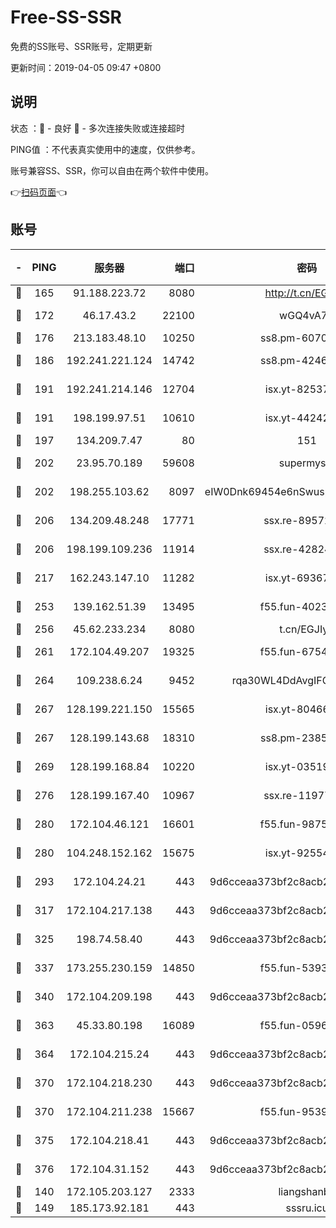 # Free-SS-SSR

免费的SS账号、SSR账号，定期更新

更新时间：2019-04-05 09:47 +0800

## 说明

状态     ：🙂 - 良好 🙁 - 多次连接失败或连接超时

PING值   ：不代表真实使用中的速度，仅供参考。

账号兼容SS、SSR，你可以自由在两个软件中使用。

👉[扫码页面](https://liesauer.github.io/Free-SS-SSR/)👈

## 账号

|-|PING|服务器|端口|密码|加密方式|区域|
|:----:|:----:|:-----:|-----:|:----:|:----:|:----:|
|🙂|165|91.188.223.72|8080|http://t.cn/EGJIyrl|rc4-md5|RU|
|🙂|172|46.17.43.2|22100|wGQ4vA7D|aes-256-gcm|RU|
|🙂|176|213.183.48.10|10250|ss8.pm-60707476|rc4-md5|RU|
|🙂|186|192.241.221.124|14742|ss8.pm-42467261|aes-256-cfb|US|
|🙂|191|192.241.214.146|12704|isx.yt-82537234|aes-256-cfb|US|
|🙂|191|198.199.97.51|10610|isx.yt-44242885|aes-256-cfb|US|
|🙂|197|134.209.7.47|80|151|chacha20|US|
|🙂|202|23.95.70.189|59608|supermyssr|chacha20-ietf|US|
|🙂|202|198.255.103.62|8097|eIW0Dnk69454e6nSwuspv9DmS201tQ0D|aes-256-cfb|US|
|🙂|206|134.209.48.248|17771|ssx.re-89572138|aes-256-cfb|US|
|🙂|206|198.199.109.236|11914|ssx.re-42824797|aes-256-cfb|US|
|🙂|217|162.243.147.10|11282|isx.yt-69367620|aes-256-cfb|US|
|🙂|253|139.162.51.39|13495|f55.fun-40234705|aes-256-cfb|SG|
|🙂|256|45.62.233.234|8080|t.cn/EGJIyrl|rc4-md5|CA|
|🙂|261|172.104.49.207|19325|f55.fun-67542122|aes-256-cfb|SG|
|🙂|264|109.238.6.24|9452|rqa30WL4DdAvgIFG6Fs3znzTa|aes-256-cfb|FR|
|🙂|267|128.199.221.150|15565|isx.yt-80466912|aes-256-cfb|SG|
|🙂|267|128.199.143.68|18310|ss8.pm-23855418|aes-256-cfb|SG|
|🙂|269|128.199.168.84|10220|isx.yt-03519037|aes-256-cfb|SG|
|🙂|276|128.199.167.40|10967|ssx.re-11977047|aes-256-cfb|SG|
|🙂|280|172.104.46.121|16601|f55.fun-98755014|aes-256-cfb|SG|
|🙂|280|104.248.152.162|15675|isx.yt-92554482|aes-256-cfb|SG|
|🙂|293|172.104.24.21|443|9d6cceaa373bf2c8acb22e60b6a58be6|aes-256-cfb|US|
|🙂|317|172.104.217.138|443|9d6cceaa373bf2c8acb22e60b6a58be6|aes-256-cfb|US|
|🙂|325|198.74.58.40|443|9d6cceaa373bf2c8acb22e60b6a58be6|aes-256-cfb|US|
|🙂|337|173.255.230.159|14850|f55.fun-53932757|aes-256-cfb|US|
|🙂|340|172.104.209.198|443|9d6cceaa373bf2c8acb22e60b6a58be6|aes-256-cfb|US|
|🙂|363|45.33.80.198|16089|f55.fun-05960276|aes-256-cfb|US|
|🙂|364|172.104.215.24|443|9d6cceaa373bf2c8acb22e60b6a58be6|aes-256-cfb|US|
|🙂|370|172.104.218.230|443|9d6cceaa373bf2c8acb22e60b6a58be6|aes-256-cfb|US|
|🙂|370|172.104.211.238|15667|f55.fun-95394405|aes-256-cfb|US|
|🙂|375|172.104.218.41|443|9d6cceaa373bf2c8acb22e60b6a58be6|aes-256-cfb|US|
|🙂|376|172.104.31.152|443|9d6cceaa373bf2c8acb22e60b6a58be6|aes-256-cfb|US|
|🙂|140|172.105.203.127|2333|liangshanbo|chacha20|JP|
|🙁|149|185.173.92.181|443|sssru.icu|rc4-md5|RU|

